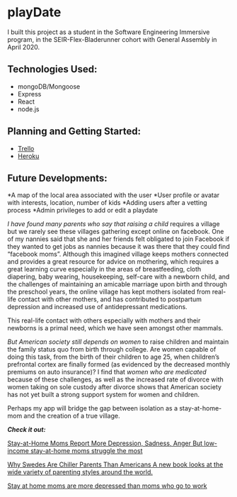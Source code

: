 playDate
========

I built this project as a student in the Software Engineering Immersive program, in the SEIR-Flex-Bladerunner cohort with General Assembly in April 2020. 

Technologies Used:
------------------

* mongoDB/Mongoose
* Express
* React
* node.js

Planning and Getting Started:
-----------------------------

* [Trello](https://trello.com/b/hpH7ncv7/playdate)
* [Heroku](https://playdate2020.herokuapp.com/)


Future Developments:
--------------------
*A map of the local area associated with the user
*User profile or avatar with interests, location, number of kids
*Adding users after a vetting process
*Admin privileges to add or edit a playdate

*I have found many parents who say that raising a child* requires a village but we rarely see these villages gathering except online on facebook. One of my nannies said that she and her friends felt obligated to join Facebook if they wanted to get jobs as nannies because it was there that they could find “facebook moms”. Although this imagined village keeps mothers connected and provides a great resource for advice on mothering, which requires a great learning curve especially in the areas of breastfeeding, cloth diapering, baby wearing, housekeeping, self-care with a newborn child, and the challenges of maintaining an amicable marriage upon birth and through the preschool years, the online village has kept mothers isolated from real-life contact with other mothers, and has contributed to postpartum depression and increased use of antidepressant medications.


This real-life contact with others especially with mothers and their newborns is a primal need, which we have seen amongst other mammals.

*But American society still depends on women* to raise children and maintain the family status quo from birth through college. Are women capable of doing this task, from the birth of their children to age 25, when children’s prefrontal cortex are finally formed (as evidenced by the decreased monthly premiums on auto insurance)? I find that _women who are medicated_ because of these challenges, as well as the increased rate of divorce with women taking on sole custody after divorce shows that American society has not yet built a strong support system for women and children.

Perhaps my app will bridge the gap between isolation as a stay-at-home-mom and the creation of a true village.

_**Check it out:**_

[Stay-at-Home Moms Report More Depression, Sadness, Anger But low-income stay-at-home moms struggle the most](https://news.gallup.com/poll/154685/stay-home-moms-report-depression-sadness-anger.aspx)

[Why Swedes Are Chiller Parents Than Americans A new book looks at the wide variety of parenting styles around the world.](https://www.theatlantic.com/family/archive/2019/02/american-parents-scandinavian-different/582103/)

[Stay at home moms are more depressed than moms who go to work](https://www.huffpost.com/entry/depression-stay-at-home-moms_n_1527302)


